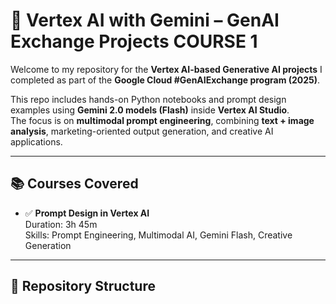 # 🌟 Vertex AI with Gemini – GenAI Exchange Projects COURSE 1

Welcome to my repository for the **Vertex AI-based Generative AI projects** I completed as part of the **Google Cloud #GenAIExchange program (2025)**.

This repo includes hands-on Python notebooks and prompt design examples using **Gemini 2.0 models (Flash)** inside **Vertex AI Studio**.  
The focus is on **multimodal prompt engineering**, combining **text + image analysis**, marketing-oriented output generation, and creative AI applications.

---

## 📚 Courses Covered

- ✅ **Prompt Design in Vertex AI**  
  Duration: 3h 45m  
  Skills: Prompt Engineering, Multimodal AI, Gemini Flash, Creative Generation

---

## 📂 Repository Structure

